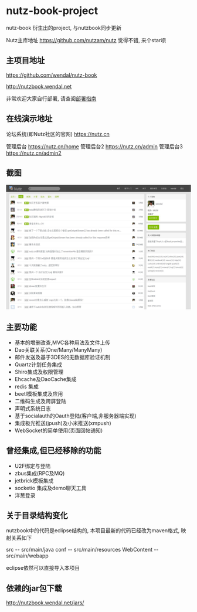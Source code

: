 # nutz-book-project
nutz-book 衍生出的project, 与nutzbook同步更新

Nutz主库地址 https://github.com/nutzam/nutz 觉得不错, 来个star呗

## 主项目地址

https://github.com/wendal/nutz-book

http://nutzbook.wendal.net

非常欢迎大家自行部署, 请查阅[部署指南](INSTALL.md)


## 在线演示地址

论坛系统(即Nutz社区的官网) https://nutz.cn

管理后台  https://nutz.cn/home
管理后台2  https://nutz.cn/admin
管理后台3 https://nutz.cn/admin2

## 截图

![首页截图](index_page.jpg)


## 主要功能

* 基本的增删改查,MVC各种用法及文件上传
* Dao关联关系(One/Many/ManyMany)
* 邮件发送及基于3DES的无数据库验证机制
* Quartz计划任务集成
* Shiro集成及权限管理
* Ehcache及DaoCache集成
* redis 集成
* beetl模板集成及应用
* 二维码生成及跨屏登陆
* 声明式系统日志
* 基于socialauth的Oauth登陆(客户端,非服务器端实现)
* 集成极光推送(jpush)及小米推送(xmpush)
* WebSocket的简单使用(页面回帖通知)

## 曾经集成,但已经移除的功能

* U2F绑定与登陆
* zbus集成(RPC及MQ)
* jetbrick模板集成
* socketio 集成及demo聊天工具
* 洋葱登录

## 关于目录结构变化

nutzbook中的代码是eclipse结构的, 本项目最新的代码已经改为maven格式, 映射关系如下

src -- src/main/java
conf -- src/main/resources
WebContent -- src/main/webapp

eclipse依然可以直接导入本项目

## 依赖的jar包下载

http://nutzbook.wendal.net/jars/